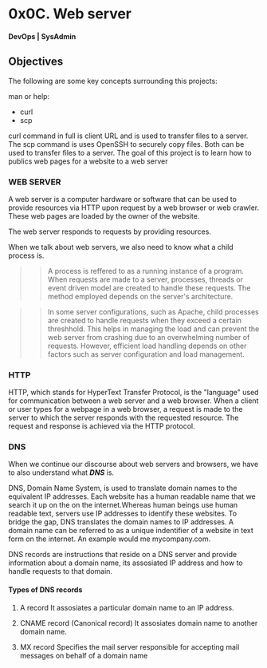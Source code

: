 # 0x0C. Web server

#### DevOps | SysAdmin

## Objectives
The following are some key concepts surrounding this projects:

man or help:
 - curl
 - scp

curl command in full is client URL and is used to transfer files to a server.
The scp command is uses OpenSSH to securely copy files.
Both can be used to transfer files to a server.
The goal of this project is to learn how to publics web pages for a website to a web server

### WEB SERVER

A web server is a computer hardware or software that can be used to provide resources via HTTP upon request by a web browser or web crawler.
These web pages are loaded by the owner of the website.

The web server responds to requests by providing resources.

When we talk about web servers, we also need to know what a child process is. 

>> A process is reffered to as a running instance of a program. When requests are made to a server, processes, threads or event driven model are created to handle these requests. The method employed depends on the server's architecture.

>> In some server configurations, such as Apache, child processes are created to handle requests when they exceed a certain threshhold. This helps in managing the load and can prevent the web server from crashing due to an overwhelming number of requests. However, efficient load handling depends on other factors such as server configuration and load management.

### HTTP 

HTTP, which stands for HyperText Transfer Protocol, is the "language" used for communication between a web server and a web browser.
When a client or user types for a webpage in a web browser, a request is made to the server to which the server responds with the requested resource. The request and response is achieved via the HTTP protocol.

### DNS
When we continue our discourse about web servers and browsers, we have to also understand what ***DNS*** is.

DNS, Domain Name System, is used to translate domain names to the equivalent IP addresses.
Each website has a human readable name that we search it up on the on the internet.Whereas human beings use human readable text, servers use IP addresses to identify these websites.
To bridge the gap, DNS translates the domain names to IP addresses.
A domain name can be referred to as a unique indentifier of a website in text form on the internet. An example would me mycompany.com.

DNS records are instructions that reside on a DNS server and provide information about a domain name, its assosiated IP address and how to handle requests to that domain.

#### Types of DNS records
1. A record
It assosiates a particular domain name to an IP address.

2. CNAME record (Canonical record)
It assosiates domain name to another domain name.

3. MX record
Specifies the mail server responsible for accepting mail messages on behalf of a domain name

